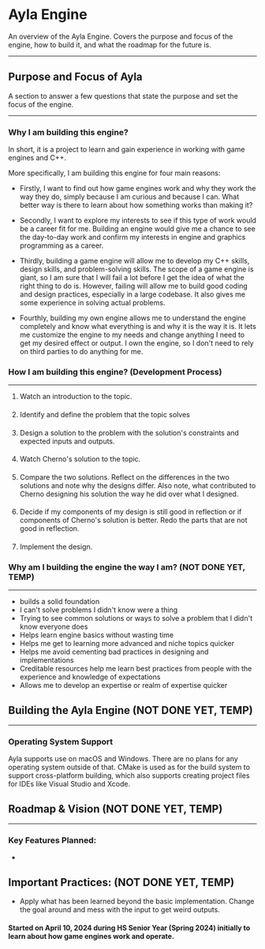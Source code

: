 

# Ayla Engine

An overview of the Ayla Engine. Covers the purpose and focus of the engine, how to build it, and what the roadmap for
the future is.

---

## Purpose and Focus of Ayla

A section to answer a few questions that state the purpose and set the focus of the engine.

---

### Why I am building this engine?
In short, it is a project to learn and gain experience in working with game engines and C++.
 
 More specifically, I am building this engine for four main reasons:
 
 - Firstly, I want to find out how game engines work and why they work
 the way they do, simply because I am curious and because I can. What better way is there to learn about how something 
 works than making it?
 
 - Secondly, I want to explore my interests to see if this type of work would be a career fit for me. Building an engine
 would give me a chance to see the day-to-day work and confirm my interests in engine and graphics programming as
 a career.
 
 - Thirdly, building a game engine will allow me to develop my C++ skills, design skills, and problem-solving skills.
 The scope of a game engine is giant, so I am sure that I will fail a lot before I get the idea of what the right 
 thing to do is. However, failing will allow me to build good coding and design practices, especially in a large codebase. It 
 also gives me some experience in solving actual problems. 
 
 - Fourthly, building my own engine allows me to understand the engine completely and know what everything is and why
 it is the way it is. It lets me customize the engine to my needs and change anything I need to get my desired effect
 or output. I own the engine, so I don't need to rely on third parties to do anything for me.

 
### How I am building this engine?  (Development Process)

---

1. Watch an introduction to the topic.
####
2. Identify and define the problem that the topic solves
####
3. Design a solution to the problem with the solution's constraints and expected inputs and outputs.
####
4. Watch Cherno's solution to the topic.
####
5. Compare the two solutions. Reflect on the differences in the two solutions and note why the designs differ. Also note,
what contributed to Cherno designing his solution the way he did over what I designed.
####
6. Decide if my components of my design is still good in reflection or if components of Cherno's solution is better. Redo the
parts that are not good in reflection.
####
7. Implement the design.

 
 
 ### Why am I building the engine the way I am? (NOT DONE YET, TEMP)

---

 - builds a solid foundation
 - I can't solve problems I didn't know were a thing
 - Trying to see common solutions or ways to solve a problem that I didn't know everyone does
 - Helps learn engine basics without wasting time 
 - Helps me get to learning more advanced and niche topics quicker
 - Helps me avoid cementing bad practices in designing and implementations
 - Creditable resources help me learn best practices from people with the experience and knowledge of expectations
 - Allows me to develop an expertise or realm of expertise quicker





## Building the Ayla Engine (NOT DONE YET, TEMP)

---

 ### Operating System Support
 Ayla supports use on macOS and Windows. There are no plans for any operating system 
 outside of that. CMake is used as for the build system to support 
 cross-platform building, which also supports creating project files for IDEs like Visual Studio
 and Xcode.

###



## Roadmap & Vision (NOT DONE YET, TEMP)

---

 ### Key Features Planned:
 * 




## Important Practices: (NOT DONE YET, TEMP)
 - Apply what has been learned beyond the basic implementation. Change the goal around and mess with the input to get weird outputs.


#### Started on April 10, 2024 during HS Senior Year (Spring 2024) initially to learn about how game engines work and operate.